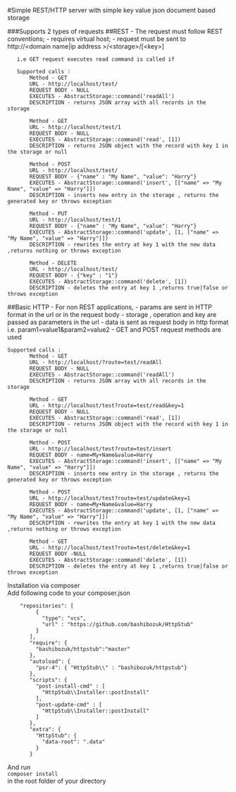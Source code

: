 #Simple REST/HTTP server with simple key value json document based storage

###Supports 2 types of requests
##REST
    - The request must follow REST conventions;
    - requires virtual host;
    - request must be sent to
       http://&lt;domain name|ip address &gt;/&lt;storage&gt;/[&lt;key&gt;]

       i.e GET request executes read command is called if
       
       Supported calls :
           Method - GET
           URL - http://localhost/test/
           REQUEST BODY - NULL
           EXECUTES - AbstractStorage::command('readAll') 
           DESCRIPTION - returns JSON array with all records in the storage
           
           Method - GET
           URL - http://localhost/test/1
           REQUEST BODY - NULL
           EXECUTES - AbstractStorage::command('read', [1]) 
           DESCRIPTION - returns JSON object with the record with key 1 in the storage or null
           
           Method - POST
           URL - http://localhost/test/
           REQUEST BODY - {"name" : "My Name", "value": "Harry"}
           EXECUTES - AbstractStorage::command('insert', [["name" => "My Name", "value" => "Harry"]]) 
           DESCRIPTION - inserts new entry in the storage , returns the generated key or throws exception
            
           Method - PUT
           URL - http://localhost/test/1
           REQUEST BODY - {"name" : "My Name", "value": "Harry"}
           EXECUTES - AbstractStorage::command('update', [1, ["name" => "My Name", "value" => "Harry"]]) 
           DESCRIPTION - rewrites the entry at key 1 with the new data ,returns nothing or throws exception
           
           Method - DELETE
           URL - http://localhost/test/
           REQUEST BODY - {"key" : "1"}
           EXECUTES - AbstractStorage::command('delete', [1]) 
           DESCRIPTION - deletes the entry at key 1 ,returns true|false or throws exception
       
##Basic HTTP  - For non REST applications, 
    - params are sent in HTTP format in the url or in the request body
    - storage , operation and key are passed as parameters in the url
    - data is sent as request body in http format i.e. param1=value1&param2=value2
    - GET and POST request methods are used
    

    Supported calls :
           Method - GET
           URL - http://localhost/?route=test/readAll
           REQUEST BODY - NULL
           EXECUTES - AbstractStorage::command('readAll') 
           DESCRIPTION - returns JSON array with all records in the storage
           
           Method - GET
           URL - http://localhost/test?route=test/read&key=1
           REQUEST BODY - NULL
           EXECUTES - AbstractStorage::command('read', [1]) 
           DESCRIPTION - returns JSON object with the record with key 1 in the storage or null
           
           Method - POST
           URL - http://localhost/test?route=test/insert
           REQUEST BODY - name=My+Name&value=Harry
           EXECUTES - AbstractStorage::command('insert', [["name" => "My Name", "value" => "Harry"]]) 
           DESCRIPTION - inserts new entry in the storage , returns the generated key or throws exception
            
           Method - POST
           URL - http://localhost/test?route=test/update&key=1
           REQUEST BODY - name=My+Name&value=Harry
           EXECUTES - AbstractStorage::command('update', [1, ["name" => "My Name", "value" => "Harry"]]) 
           DESCRIPTION - rewrites the entry at key 1 with the new data ,returns nothing or throws exception
           
           Method - GET
           URL - http://localhost/test?route=test/delete&key=1
           REQUEST BODY -NULL
           EXECUTES - AbstractStorage::command('delete', [1]) 
           DESCRIPTION - deletes the entry at key 1 ,returns true|false or throws exception  

Installation via composer  
        Add following code to your composer.json  
        
        "repositories": [
             {
               "type": "vcs",
               "url" : "https://github.com/bashibozuk/HttpStub"
             }
           ],
           "require": {
             "bashibozuk/httpstub":"master"
           },
           "autoload": {
             "psr-4": { "HttpStub\\" : "bashibozuk/httpstub"}
           },
           "scripts": {
             "post-install-cmd" : [
               "HttpStub\\Installer::postInstall"
             ],
             "post-update-cmd" : [
               "HttpStub\\Installer::postInstall"
             ]
           },
           "extra": {
             "HttpStub": {
               "data-root": ".data"
             }
           }
And run  
           ```composer install```  
in the root folder of your directory  
           